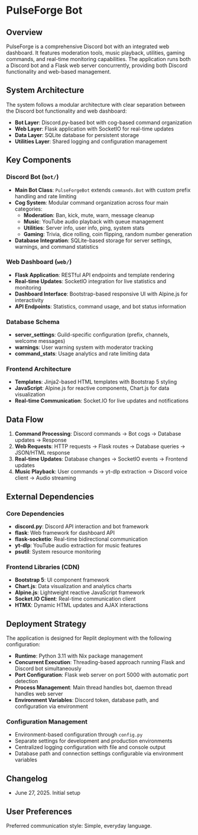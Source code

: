 # PulseForge Bot

## Overview

PulseForge is a comprehensive Discord bot with an integrated web dashboard. It features moderation tools, music playback, utilities, gaming commands, and real-time monitoring capabilities. The application runs both a Discord bot and a Flask web server concurrently, providing both Discord functionality and web-based management.

## System Architecture

The system follows a modular architecture with clear separation between the Discord bot functionality and web dashboard:

- **Bot Layer**: Discord.py-based bot with cog-based command organization
- **Web Layer**: Flask application with SocketIO for real-time updates
- **Data Layer**: SQLite database for persistent storage
- **Utilities Layer**: Shared logging and configuration management

## Key Components

### Discord Bot (`bot/`)
- **Main Bot Class**: `PulseForgeBot` extends `commands.Bot` with custom prefix handling and rate limiting
- **Cog System**: Modular command organization across four main categories:
  - **Moderation**: Ban, kick, mute, warn, message cleanup
  - **Music**: YouTube audio playback with queue management
  - **Utilities**: Server info, user info, ping, system stats
  - **Gaming**: Trivia, dice rolling, coin flipping, random number generation
- **Database Integration**: SQLite-based storage for server settings, warnings, and command statistics

### Web Dashboard (`web/`)
- **Flask Application**: RESTful API endpoints and template rendering
- **Real-time Updates**: SocketIO integration for live statistics and monitoring
- **Dashboard Interface**: Bootstrap-based responsive UI with Alpine.js for interactivity
- **API Endpoints**: Statistics, command usage, and bot status information

### Database Schema
- **server_settings**: Guild-specific configuration (prefix, channels, welcome messages)
- **warnings**: User warning system with moderator tracking
- **command_stats**: Usage analytics and rate limiting data

### Frontend Architecture
- **Templates**: Jinja2-based HTML templates with Bootstrap 5 styling
- **JavaScript**: Alpine.js for reactive components, Chart.js for data visualization
- **Real-time Communication**: Socket.IO for live updates and notifications

## Data Flow

1. **Command Processing**: Discord commands → Bot cogs → Database updates → Response
2. **Web Requests**: HTTP requests → Flask routes → Database queries → JSON/HTML response  
3. **Real-time Updates**: Database changes → SocketIO events → Frontend updates
4. **Music Playback**: User commands → yt-dlp extraction → Discord voice client → Audio streaming

## External Dependencies

### Core Dependencies
- **discord.py**: Discord API interaction and bot framework
- **flask**: Web framework for dashboard API
- **flask-socketio**: Real-time bidirectional communication
- **yt-dlp**: YouTube audio extraction for music features
- **psutil**: System resource monitoring

### Frontend Libraries (CDN)
- **Bootstrap 5**: UI component framework
- **Chart.js**: Data visualization and analytics charts
- **Alpine.js**: Lightweight reactive JavaScript framework
- **Socket.IO Client**: Real-time communication client
- **HTMX**: Dynamic HTML updates and AJAX interactions

## Deployment Strategy

The application is designed for Replit deployment with the following configuration:

- **Runtime**: Python 3.11 with Nix package management
- **Concurrent Execution**: Threading-based approach running Flask and Discord bot simultaneously
- **Port Configuration**: Flask web server on port 5000 with automatic port detection
- **Process Management**: Main thread handles bot, daemon thread handles web server
- **Environment Variables**: Discord token, database path, and configuration via environment

### Configuration Management
- Environment-based configuration through `config.py`
- Separate settings for development and production environments
- Centralized logging configuration with file and console output
- Database path and connection settings configurable via environment variables

## Changelog
- June 27, 2025. Initial setup

## User Preferences

Preferred communication style: Simple, everyday language.